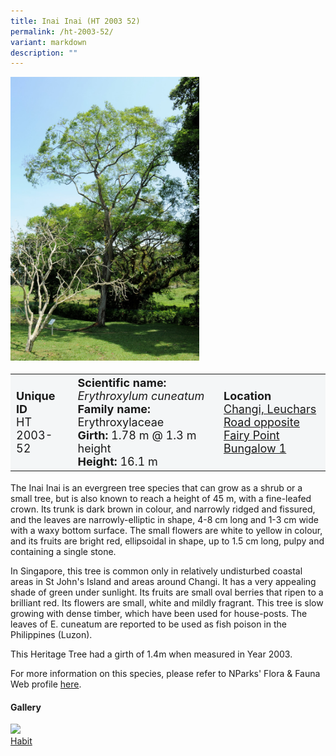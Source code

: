 ```yaml
---
title: Inai Inai (HT 2003 52)
permalink: /ht-2003-52/
variant: markdown
description: ""
---
```

<div class="isomer-image-wrapper">
<img style="width: 60%" src="/images/Heritage_trees_photos/eryxcun_ht2003-52_habit.jpg">
</div><table style="minWidth: 100px; font-size: 18px; background: #F4F6F7">
<tbody><tr>
<td rowspan="1" colspan="1">
<strong>Unique ID</strong>
<br>HT 2003-52
</td>
<td rowspan="1" colspan="1">
	<strong>Scientific name:</strong> <em>Erythroxylum cuneatum</em>
<br><strong>Family name: </strong>Erythroxylaceae
<br><strong>Girth: </strong>1.78 m @ 1.3 m height
<br><strong>Height: </strong>16.1 m
</td>
<td rowspan="1" colspan="1">
<strong>Location</strong><a href="https://www.onemap.gov.sg/?lat=1.2772500000001614&amp;lng=103.84212000000359">
 <br>Changi, Leuchars Road opposite<br>Fairy Point Bungalow 1</a>
</td>
</tr>
</tbody>
</table>
<p>The Inai Inai is an evergreen tree species that can grow as a shrub or a small tree, but is also known to reach a height of 45 m, with a fine-leafed crown. Its trunk is dark brown in colour, and narrowly ridged and fissured, and the leaves are narrowly-elliptic in shape, 4-8 cm long and 1-3 cm wide with a waxy bottom surface. The small flowers are white to yellow in colour, and its fruits are bright red, ellipsoidal in shape, up to 1.5 cm long, pulpy and containing a single stone.</p>
  
<p>In Singapore, this tree is common only in relatively undisturbed coastal areas in St John's Island and areas around Changi. It has a very appealing shade of green under sunlight. Its fruits are small oval berries that ripen to a brilliant red. Its flowers are small, white and mildly fragrant. This tree is slow growing with dense timber, which have been used for house-posts. The leaves of E. cuneatum are reported to be used as fish poison in the Philippines (Luzon).</p>

<p>This Heritage Tree had a girth of 1.4m when measured in Year 2003.</p>

<p>For more information on this species, please refer to NParks' Flora &amp; Fauna Web profile <a href="https://www.nparks.gov.sg/florafaunaweb/flora/2/8/2883">here</a>.</p>

<h4><b>Gallery</b></h4>
<div class="isomer-card-grid">
<a href="/images/Heritage_trees_photos/eryxcun_ht2003-52_habit.jpg" class="isomer-card">
<div class="isomer-card-image">
<div class="isomer-image-wrapper"><img src="/images/eryxcun_ht2003-52_habit.jpg"></div></div>
<div class="isomer-card-body"><div class="isomer-card-title">Habit</div></div></a><p></p></div>